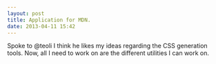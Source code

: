 ```yaml
---
layout: post
title: Application for MDN.
date: 2013-04-11 15:42
---
```

Spoke to @teoli I think he likes my ideas regarding the CSS generation tools. Now, all I need to work on are the different utilities I can work on.
